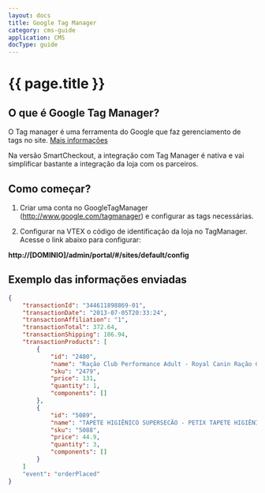```yaml
---
layout: docs
title: Google Tag Manager
category: cms-guide
application: CMS
docType: guide
---
```


<h1 class="doc-title">{{ page.title }}</h1>

<div id='o-que-e-google-tag-manager' class='docs-block'>

## O que é Google Tag Manager?

O Tag manager é uma ferramenta do Google que faz gerenciamento de tags no site. [Mais informações](http://www.youtube.com/watch?v=KRvbFpeZ11Y)

Na versão SmartCheckout, a integração com Tag Manager é nativa e vai simplificar bastante a integração da loja com os parceiros.


## Como começar?

1) Criar uma conta no GoogleTagManager (http://www.google.com/tagmanager)  e configurar as tags necessárias.

2) Configurar na VTEX o código de identificação da loja no TagManager.
Acesse o link abaixo para configurar:

**http://[DOMINIO]/admin/portal/#/sites/default/config**

## Exemplo das informações enviadas

~~~ json
{
    "transactionId": "344611898869-01",
    "transactionDate": "2013-07-05T20:33:24",
    "transactionAffiliation": "1",
    "transactionTotal": 372.64,
    "transactionShipping": 106.94,
    "transactionProducts": [
        {
            "id": "2480",
            "name": "Ração Club Performance Adult - Royal Canin Ração Club Performance Adult 15Kg - Royal Canin",
            "sku": "2479",
            "price": 131,
            "quantity": 1,
            "components": []
        },
        {
            "id": "5089",
            "name": "TAPETE HIGIÊNICO SUPERSECÃO - PETIX TAPETE HIGIÊNICO SUPERSECÃO - 30 UNIDADES - PETIX",
            "sku": "5088",
            "price": 44.9,
            "quantity": 3,
            "components": []
        }
    ]
    "event": "orderPlaced"
}
~~~

</div>